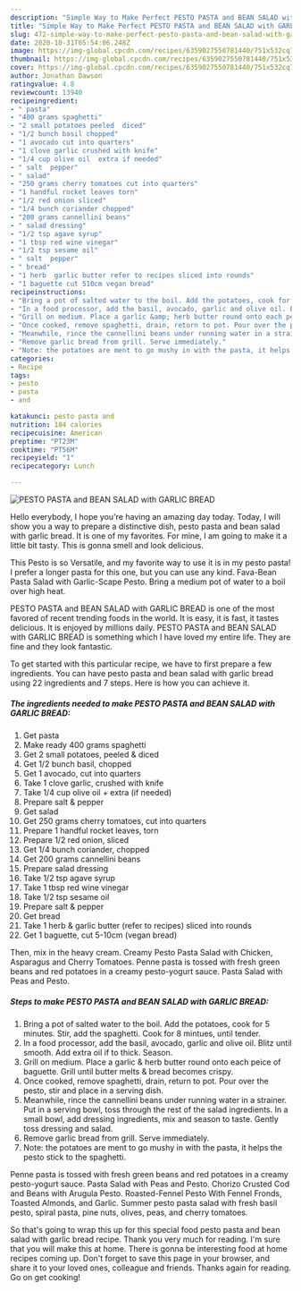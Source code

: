 ```yaml
---
description: "Simple Way to Make Perfect PESTO PASTA and BEAN SALAD with GARLIC BREAD"
title: "Simple Way to Make Perfect PESTO PASTA and BEAN SALAD with GARLIC BREAD"
slug: 472-simple-way-to-make-perfect-pesto-pasta-and-bean-salad-with-garlic-bread
date: 2020-10-31T05:54:06.248Z
image: https://img-global.cpcdn.com/recipes/6359027550781440/751x532cq70/pesto-pasta-and-bean-salad-with-garlic-bread-recipe-main-photo.jpg
thumbnail: https://img-global.cpcdn.com/recipes/6359027550781440/751x532cq70/pesto-pasta-and-bean-salad-with-garlic-bread-recipe-main-photo.jpg
cover: https://img-global.cpcdn.com/recipes/6359027550781440/751x532cq70/pesto-pasta-and-bean-salad-with-garlic-bread-recipe-main-photo.jpg
author: Jonathan Dawson
ratingvalue: 4.8
reviewcount: 13940
recipeingredient:
- " pasta"
- "400 grams spaghetti"
- "2 small potatoes peeled  diced"
- "1/2 bunch basil chopped"
- "1 avocado cut into quarters"
- "1 clove garlic crushed with knife"
- "1/4 cup olive oil  extra if needed"
- " salt  pepper"
- " salad"
- "250 grams cherry tomatoes cut into quarters"
- "1 handful rocket leaves torn"
- "1/2 red onion sliced"
- "1/4 bunch coriander chopped"
- "200 grams cannellini beans"
- " salad dressing"
- "1/2 tsp agave syrup"
- "1 tbsp red wine vinegar"
- "1/2 tsp sesame oil"
- " salt  pepper"
- " bread"
- "1 herb  garlic butter refer to recipes sliced into rounds"
- "1 baguette cut 510cm vegan bread"
recipeinstructions:
- "Bring a pot of salted water to the boil. Add the potatoes, cook for 5 minutes. Stir, add the spaghetti. Cook for 8 mintues, until tender."
- "In a food processor, add the basil, avocado, garlic and olive oil. Blitz until smooth. Add extra oil if to thick. Season."
- "Grill on medium. Place a garlic &amp; herb butter round onto each peice of baguette. Grill until butter melts &amp; bread becomes crispy."
- "Once cooked, remove spaghetti, drain, return to pot. Pour over the pesto, stir and place in a serving dish."
- "Meanwhile, rince the cannellini beans under running water in a strainer. Put in a serving bowl, toss through the rest of the salad ingredients. In a small bowl, add dressing ingredients, mix and season to taste. Gently toss dressing and salad."
- "Remove garlic bread from grill. Serve immediately."
- "Note: the potatoes are ment to go mushy in with the pasta, it helps the pesto stick to the spaghetti."
categories:
- Recipe
tags:
- pesto
- pasta
- and

katakunci: pesto pasta and 
nutrition: 184 calories
recipecuisine: American
preptime: "PT23M"
cooktime: "PT56M"
recipeyield: "1"
recipecategory: Lunch

---
```



![PESTO PASTA and BEAN SALAD with GARLIC BREAD](https://img-global.cpcdn.com/recipes/6359027550781440/751x532cq70/pesto-pasta-and-bean-salad-with-garlic-bread-recipe-main-photo.jpg)

Hello everybody, I hope you're having an amazing day today. Today, I will show you a way to prepare a distinctive dish, pesto pasta and bean salad with garlic bread. It is one of my favorites. For mine, I am going to make it a little bit tasty. This is gonna smell and look delicious.

This Pesto is so Versatile, and my favorite way to use it is in my pesto pasta! I prefer a longer pasta for this one, but you can use any kind. Fava-Bean Pasta Salad with Garlic-Scape Pesto. Bring a medium pot of water to a boil over high heat.

PESTO PASTA and BEAN SALAD with GARLIC BREAD is one of the most favored of recent trending foods in the world. It is easy, it is fast, it tastes delicious. It is enjoyed by millions daily. PESTO PASTA and BEAN SALAD with GARLIC BREAD is something which I have loved my entire life. They are fine and they look fantastic.


To get started with this particular recipe, we have to first prepare a few ingredients. You can have pesto pasta and bean salad with garlic bread using 22 ingredients and 7 steps. Here is how you can achieve it.

<!--inarticleads1-->

##### The ingredients needed to make PESTO PASTA and BEAN SALAD with GARLIC BREAD:

1. Get  pasta
1. Make ready 400 grams spaghetti
1. Get 2 small potatoes, peeled &amp; diced
1. Get 1/2 bunch basil, chopped
1. Get 1 avocado, cut into quarters
1. Take 1 clove garlic, crushed with knife
1. Take 1/4 cup olive oil + extra (if needed)
1. Prepare  salt &amp; pepper
1. Get  salad
1. Get 250 grams cherry tomatoes, cut into quarters
1. Prepare 1 handful rocket leaves, torn
1. Prepare 1/2 red onion, sliced
1. Get 1/4 bunch coriander, chopped
1. Get 200 grams cannellini beans
1. Prepare  salad dressing
1. Take 1/2 tsp agave syrup
1. Take 1 tbsp red wine vinegar
1. Take 1/2 tsp sesame oil
1. Prepare  salt &amp; pepper
1. Get  bread
1. Take 1 herb &amp; garlic butter (refer to recipes) sliced into rounds
1. Get 1 baguette, cut 5-10cm (vegan bread)


Then, mix in the heavy cream. Creamy Pesto Pasta Salad with Chicken, Asparagus and Cherry Tomatoes. Penne pasta is tossed with fresh green beans and red potatoes in a creamy pesto-yogurt sauce. Pasta Salad with Peas and Pesto. 

<!--inarticleads2-->

##### Steps to make PESTO PASTA and BEAN SALAD with GARLIC BREAD:

1. Bring a pot of salted water to the boil. Add the potatoes, cook for 5 minutes. Stir, add the spaghetti. Cook for 8 mintues, until tender.
1. In a food processor, add the basil, avocado, garlic and olive oil. Blitz until smooth. Add extra oil if to thick. Season.
1. Grill on medium. Place a garlic &amp; herb butter round onto each peice of baguette. Grill until butter melts &amp; bread becomes crispy.
1. Once cooked, remove spaghetti, drain, return to pot. Pour over the pesto, stir and place in a serving dish.
1. Meanwhile, rince the cannellini beans under running water in a strainer. Put in a serving bowl, toss through the rest of the salad ingredients. In a small bowl, add dressing ingredients, mix and season to taste. Gently toss dressing and salad.
1. Remove garlic bread from grill. Serve immediately.
1. Note: the potatoes are ment to go mushy in with the pasta, it helps the pesto stick to the spaghetti.


Penne pasta is tossed with fresh green beans and red potatoes in a creamy pesto-yogurt sauce. Pasta Salad with Peas and Pesto. Chorizo Crusted Cod and Beans with Arugula Pesto. Roasted-Fennel Pesto With Fennel Fronds, Toasted Almonds, and Garlic. Summer pesto pasta salad with fresh basil pesto, spiral pasta, pine nuts, olives, peas, and cherry tomatoes. 

So that's going to wrap this up for this special food pesto pasta and bean salad with garlic bread recipe. Thank you very much for reading. I'm sure that you will make this at home. There is gonna be interesting food at home recipes coming up. Don't forget to save this page in your browser, and share it to your loved ones, colleague and friends. Thanks again for reading. Go on get cooking!
